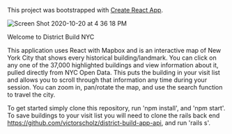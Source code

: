 This project was bootstrapped with [Create React App](https://github.com/facebook/create-react-app).

![Screen Shot 2020-10-20 at 4 36 18 PM](https://user-images.githubusercontent.com/64430496/96641244-6fae1f80-12f2-11eb-8fcb-077d87857aad.png)

Welcome to District Build NYC

This application uses React with Mapbox and is an interactive map of New York City that shows every historical building/landmark. You can click on any one of the 37,000 highlighted buildings and view information about it, pulled directly from NYC Open Data. This puts the building in your visit list and allows you to scroll through that information any time during your session. You can zoom in, pan/rotate the map, and use the search function to travel the city.

To get started simply clone this repository, run 'npm install', and 'npm start'.
To save buildings to your visit list you will need to clone the rails back end https://github.com/victorscholz/district-build-app-api, and run 'rails s'.
